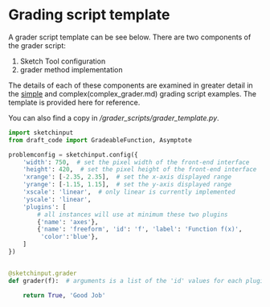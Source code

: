 # Grading script template

A grader script template can be see below. There are two components of the grader script:

1. Sketch Tool configuration
2. grader method implementation

The details of each of these components are examined in greater detail in the [simple](simple_grader.md) and complex(complex_grader.md) grading script examples. The template is provided here for reference.

You can also find a copy in */grader_scripts/grader_template.py*.

```python
import sketchinput
from draft_code import GradeableFunction, Asymptote

problemconfig = sketchinput.config({
    'width': 750,  # set the pixel width of the front-end interface
    'height': 420,  # set the pixel height of the front-end interface
    'xrange': [-2.35, 2.35],  # set the x-axis displayed range
    'yrange': [-1.15, 1.15],  # set the y-axis displayed range
    'xscale': 'linear',  # only linear is currently implemented
    'yscale': 'linear',
    'plugins': [
        # all instances will use at minimum these two plugins
        {'name': 'axes'},
        {'name': 'freeform', 'id': 'f', 'label': 'Function f(x)',
         'color':'blue'},
    ]
})


@sketchinput.grader
def grader(f):  # arguments is a list of the 'id' values for each plugin

    return True, 'Good Job'

```